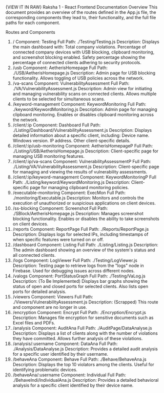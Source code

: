 
{VIEW IT IN RAW}
Raksha 1 - React Frontend Documentation
Overview
This document provides an overview of the routes defined in the App.js file, the corresponding components they lead to, their functionality, and the full file paths for each component.

Routes and Components
1. /
Component: Testing
Full Path: ./Testing/Testing.js
Description:
Displays the main dashboard with:
Total company violations.
Percentage of connected company devices with USB blocking, clipboard monitoring, and screenshot blocking enabled.
Safety percentage showing the percentage of connected clients adhering to security protocols.
2. /usb
Component: AetherisHomepage
Full Path: ./USB/AetherisHomepage.js
Description:
Admin page for USB blocking functionality. Allows toggling of USB policies across the network.
3. /va-scans
Component: VulnerabilityAssessment
Full Path: ./VA/VulnerabilityAssessment.js
Description:
Admin view for initiating and managing vulnerability scans on connected clients. Allows multiple clients to be selected for simultaneous scans.
4. /keyword-management
Component: KeywordMonitoring
Full Path: ./keyword/KeywordMonitoring.js
Description:
Admin page for managing clipboard monitoring. Enables or disables clipboard monitoring across the network.
5. /client/:ip
Component: Dashboard
Full Path: ./Listing/Dashboard/VulnerabilityAssessment.js
Description:
Displays detailed information about a specific client, including:
Device name.
Windows version.
IP address.
Other client-specific details.
6. /client/:ip/usb-monitoring
Component: AetherisHomepageP
Full Path: ./Listing/USB/AetherisHomepage.js
Description:
Client-specific page for managing USB monitoring features.
7. /client/:ip/va-scans
Component: VulnerabilityAssessmentP
Full Path: ./Listing/VA/VulnerabilityAssessment.js
Description:
Client-specific page for managing and viewing the results of vulnerability assessments.
8. /client/:ip/keyword-management
Component: KeywordMonitoringP
Full Path: ./Listing/keyword/KeywordMonitoring.js
Description:
Client-specific page for managing clipboard monitoring policies.
9. /executable-monitoring
Component: ExecMon
Full Path: ./monitoring/Executable.js
Description:
Monitors and controls the execution of unauthorized or suspicious applications on client devices.
10. /ss-blocking
Component: Screenshot
Full Path: ./SBlock/AetherisHomepage.js
Description:
Manages screenshot blocking functionality. Enables or disables the ability to take screenshots on client devices.
11. /reports
Component: ReportPage
Full Path: ./Reports/ReportPage.js
Description:
Displays logs for selected IPs, including timestamps of when specific features were turned on or off.
12. /dashboard
Component: Listing
Full Path: ./Listing/Listing.js
Description:
The admin dashboard showing an overview of the system's status and all connected clients.
13. /logs
Component: LogViewer
Full Path: ./Testing/LogViewer.js
Description:
Testing page to retrieve logs from the "logs" node in Firebase. Used for debugging issues across different nodes.
14. /valogs
Component: PortStatusGraph
Full Path: ./Testing/VaLog.js
Description:
(To Be Implemented) Displays bar graphs showing the status of open and closed ports for selected clients. Also lists open ports for detailed analysis.
15. /viewers
Component: Viewers
Full Path: ./Viewers/VulnerabilityAssessment.js
Description:
(Scrapped) This route and component are no longer in use.
16. /encryption
Component: Encrypt
Full Path: ./Encryption/Encrypt.js
Description:
Manages file encryption for sensitive documents such as Excel files and PDFs.
17. /analysis
Component: AuditAna
Full Path: ./AuditPage/DataAnalyse.js
Description:
Displays a list of clients along with the number of violations they have committed. Allows further analysis of these violations.
18. /analysis/:username
Component: DataAna
Full Path: ./Analysis/DataAnalyse.js
Description:
Provides a detailed audit analysis for a specific user identified by their username.
19. /behaveAna
Component: Behave
Full Path: ./Behave/BehaveAna.js
Description:
Displays the top 10 violators among the clients. Useful for identifying problematic devices.
20. /behaveAna/:username
Component: Individual
Full Path: ./BehaveIndi/IndividualAna.js
Description:
Provides a detailed behavioral analysis for a specific client identified by their device name.
